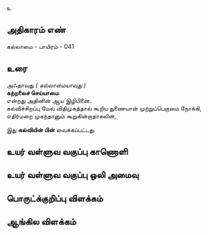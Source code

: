 உ


## அதிகாரம் எண்

கல்லாமை - பாயிரம் - 041

## உரை

அஃதாவது _( கல்லாமையாவது )_  
**கற்றலைச் செய்யாமை**  
என்றது அதினின் ஆய இழிபினை.  
கல்விச்சிறப்பு மேல் விதிமுகத்தால் கூறிய துணையான் முற்றுப்பெறாமை நோக்கி,  
எதிர்மறை முகந்தானும் கூறுகின்றாதாகலின்,  

இது **கல்வியின் பின்** வைக்கப்பட்டது.


## உயர் வள்ளுவ வகுப்பு காணொளி


## உயர் வள்ளுவ வகுப்பு ஒலி அமைவு 


## பொருட்க்குறிப்பு விளக்கம்


## ஆங்கில விளக்கம்

